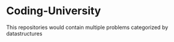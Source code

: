 # Coding-University
This repositories would contain multiple problems categorized by datastructures 
